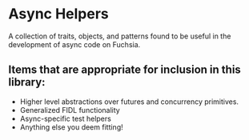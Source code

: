 # Async Helpers

A collection of traits, objects, and patterns found to be useful
in the development of async code on Fuchsia.

## Items that are appropriate for inclusion in this library:

* Higher level abstractions over futures and concurrency primitives.
* Generalized FIDL functionality
* Async-specific test helpers
* Anything else you deem fitting!
